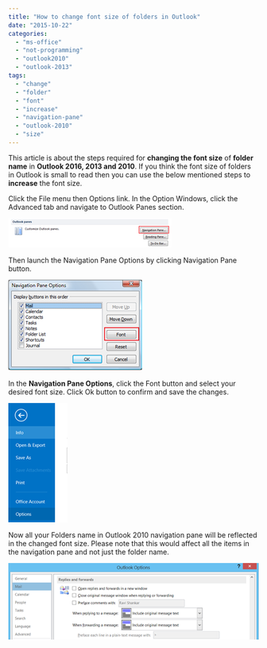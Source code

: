 ```yaml
---
title: "How to change font size of folders in Outlook"
date: "2015-10-22"
categories: 
  - "ms-office"
  - "not-programming"
  - "outlook2010"
  - "outlook-2013"
tags: 
  - "change"
  - "folder"
  - "font"
  - "increase"
  - "navigation-pane"
  - "outlook-2010"
  - "size"
---
```


This article is about the steps required for **changing the font size** of **folder name** in **Outlook 2016, 2013 and 2010**. If you think the font size of folders in Outlook is small to read then you can use the below mentioned steps to **increase** the font size.

Click the File menu then Options link. In the Option Windows, click the Advanced tab and navigate to Outlook Panes section.

[![Outlook 2010 - Outlook Panes](/assets/images/image_thumb8.png "Outlook Panes")](http://blogmines.com/blog/wp-content/uploads/2011/11/image8.png)

Then launch the Navigation Pane Options by clicking Navigation Pane button.

[![Navigation Pane Options - Outlook 2010](/assets/images/1_image_thumb9.png "Navigation Pane Options")](http://blogmines.com/blog/wp-content/uploads/2011/11/image9.png)

In the **Navigation Pane Options**, click the Font button and select your desired font size. Click Ok button to confirm and save the changes.

[![Font ](/assets/images/1_image_thumb10.png "Font ")](http://blogmines.com/blog/wp-content/uploads/2011/11/image10.png)

Now all your Folders name in Outlook 2010 navigation pane will be reflected in the changed font size. Please note that this would affect all the items in the navigation pane and not just the folder name.

[![Change Outlook Folder Font Size](/assets/images/image_thumb11.png "Change Outlook Folder Font Size")](http://blogmines.com/blog/wp-content/uploads/2011/11/image11.png)
